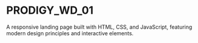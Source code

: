 # PRODIGY_WD_01

A responsive landing page built with HTML, CSS, and JavaScript, featuring modern design principles and interactive elements.
